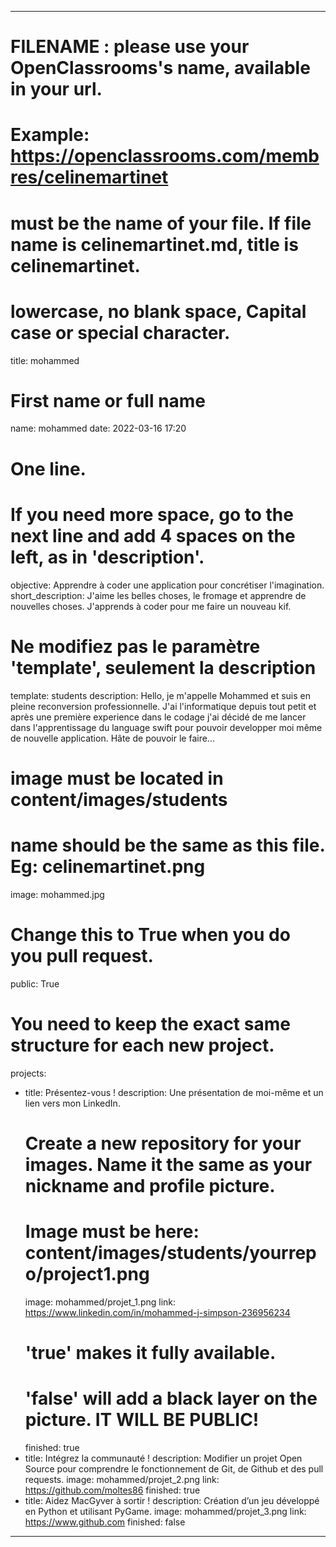 ---

# FILENAME : please use your OpenClassrooms's name, available in your url.
# Example: https://openclassrooms.com/membres/celinemartinet
# must be the name of your file. If file name is celinemartinet.md, title is celinemartinet.
# lowercase, no blank space, Capital case or special character.
title: mohammed

# First name or full name
name: mohammed
date: 2022-03-16 17:20

# One line.
# If you need more space, go to the next line and add 4 spaces on the left, as in 'description'.
objective: Apprendre à coder une application pour concrétiser l'imagination.
short_description: J'aime les belles choses, le fromage et apprendre de nouvelles choses. J'apprends à coder pour me faire un nouveau kif.

# Ne modifiez pas le paramètre 'template', seulement la description
template: students
description:
    Hello, je m'appelle Mohammed et suis en pleine reconversion professionnelle. J'ai l'informatique depuis tout petit et après une 
    première experience dans le codage j'ai décidé de me lancer dans l'apprentissage du language swift pour pouvoir developper moi 
    même de nouvelle application. Hâte de pouvoir le faire...

# image must be located in content/images/students
# name should be the same as this file. Eg: celinemartinet.png
image: mohammed.jpg

# Change this to True when you do you pull request.
public: True

# You need to keep the exact same structure for each new project.
projects:
  - title: Présentez-vous !
    description: Une présentation de moi-même et un lien vers mon LinkedIn.
    # Create a new repository for your images. Name it the same as your nickname and profile picture.
    # Image must be here: content/images/students/yourrepo/project1.png
    image: mohammed/projet_1.png
    link: https://www.linkedin.com/in/mohammed-j-simpson-236956234
    # 'true' makes it fully available.
    # 'false' will add a black layer on the picture. IT WILL BE PUBLIC!
    finished: true
  - title: Intégrez la communauté !
    description: Modifier un projet Open Source pour comprendre le fonctionnement de Git, de Github et des pull requests. 
    image: mohammed/projet_2.png
    link: https://github.com/moltes86
    finished: true
  - title: Aidez MacGyver à sortir !
    description: Création d’un jeu développé en Python et utilisant PyGame.
    image: mohammed/projet_3.png
    link: https://www.github.com
    finished: false
---